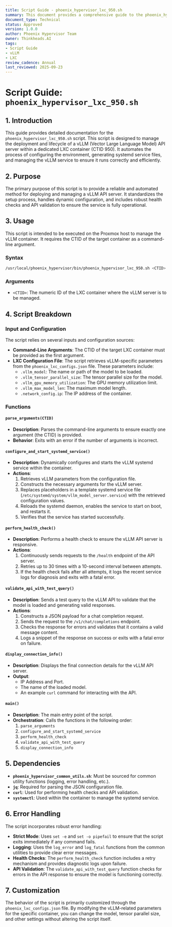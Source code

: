 ```yaml
---
title: Script Guide - phoenix_hypervisor_lxc_950.sh
summary: This document provides a comprehensive guide to the phoenix_hypervisor_lxc_950.sh script, detailing its purpose, usage, and the functions it provides.
document_type: Technical
status: Approved
version: 1.0.0
author: Phoenix Hypervisor Team
owner: Thinkheads.AI
tags:
- Script Guide
- vLLM
- LXC
review_cadence: Annual
last_reviewed: 2025-09-23
---
```


# Script Guide: `phoenix_hypervisor_lxc_950.sh`

## 1. Introduction

This guide provides detailed documentation for the `phoenix_hypervisor_lxc_950.sh` script. This script is designed to manage the deployment and lifecycle of a vLLM (Vector Large Language Model) API server within a dedicated LXC container (CTID 950). It automates the process of configuring the environment, generating systemd service files, and managing the vLLM service to ensure it runs correctly and efficiently.

## 2. Purpose

The primary purpose of this script is to provide a reliable and automated method for deploying and managing a vLLM API server. It standardizes the setup process, handles dynamic configuration, and includes robust health checks and API validation to ensure the service is fully operational.

## 3. Usage

This script is intended to be executed on the Proxmox host to manage the vLLM container. It requires the CTID of the target container as a command-line argument.

### Syntax

```bash
/usr/local/phoenix_hypervisor/bin/phoenix_hypervisor_lxc_950.sh <CTID>
```

### Arguments

*   `<CTID>`: The numeric ID of the LXC container where the vLLM server is to be managed.

## 4. Script Breakdown

### Input and Configuration

The script relies on several inputs and configuration sources:

*   **Command-Line Arguments**: The CTID of the target LXC container must be provided as the first argument.
*   **LXC Configuration File**: The script retrieves vLLM-specific parameters from the `phoenix_lxc_configs.json` file. These parameters include:
    *   `.vllm_model`: The name or path of the model to be loaded.
    *   `.vllm_tensor_parallel_size`: The tensor parallel size for the model.
    *   `.vllm_gpu_memory_utilization`: The GPU memory utilization limit.
    *   `.vllm_max_model_len`: The maximum model length.
    *   `.network_config.ip`: The IP address of the container.

### Functions

#### `parse_arguments(CTID)`

*   **Description**: Parses the command-line arguments to ensure exactly one argument (the CTID) is provided.
*   **Behavior**: Exits with an error if the number of arguments is incorrect.

#### `configure_and_start_systemd_service()`

*   **Description**: Dynamically configures and starts the vLLM systemd service within the container.
*   **Actions**:
    1.  Retrieves vLLM parameters from the configuration file.
    2.  Constructs the necessary arguments for the vLLM server.
    3.  Replaces placeholders in a template systemd service file (`/etc/systemd/system/vllm_model_server.service`) with the retrieved configuration values.
    4.  Reloads the systemd daemon, enables the service to start on boot, and restarts it.
    5.  Verifies that the service has started successfully.

#### `perform_health_check()`

*   **Description**: Performs a health check to ensure the vLLM API server is responsive.
*   **Actions**:
    1.  Continuously sends requests to the `/health` endpoint of the API server.
    2.  Retries up to 30 times with a 10-second interval between attempts.
    3.  If the health check fails after all attempts, it logs the recent service logs for diagnosis and exits with a fatal error.

#### `validate_api_with_test_query()`

*   **Description**: Sends a test query to the vLLM API to validate that the model is loaded and generating valid responses.
*   **Actions**:
    1.  Constructs a JSON payload for a chat completion request.
    2.  Sends the request to the `/v1/chat/completions` endpoint.
    3.  Checks the response for errors and validates that it contains a valid message content.
    4.  Logs a snippet of the response on success or exits with a fatal error on failure.

#### `display_connection_info()`

*   **Description**: Displays the final connection details for the vLLM API server.
*   **Output**:
    *   IP Address and Port.
    *   The name of the loaded model.
    *   An example `curl` command for interacting with the API.

#### `main()`

*   **Description**: The main entry point of the script.
*   **Orchestration**: Calls the functions in the following order:
    1.  `parse_arguments`
    2.  `configure_and_start_systemd_service`
    3.  `perform_health_check`
    4.  `validate_api_with_test_query`
    5.  `display_connection_info`

## 5. Dependencies

*   **`phoenix_hypervisor_common_utils.sh`**: Must be sourced for common utility functions (logging, error handling, etc.).
*   **`jq`**: Required for parsing the JSON configuration file.
*   **`curl`**: Used for performing health checks and API validation.
*   **`systemctl`**: Used within the container to manage the systemd service.

## 6. Error Handling

The script incorporates robust error handling:

*   **Strict Mode**: Uses `set -e` and `set -o pipefail` to ensure that the script exits immediately if any command fails.
*   **Logging**: Uses the `log_error` and `log_fatal` functions from the common utilities to provide clear error messages.
*   **Health Checks**: The `perform_health_check` function includes a retry mechanism and provides diagnostic logs upon failure.
*   **API Validation**: The `validate_api_with_test_query` function checks for errors in the API response to ensure the model is functioning correctly.

## 7. Customization

The behavior of the script is primarily customized through the `phoenix_lxc_configs.json` file. By modifying the vLLM-related parameters for the specific container, you can change the model, tensor parallel size, and other settings without altering the script itself.